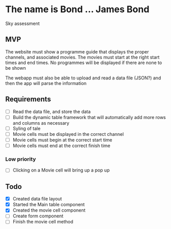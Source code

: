# The name is Bond ... James Bond

Sky assessment



## MVP

The website must show a programme guide that displays the proper channels, and associated movies. The movies must start at the right start times and end times. No programmes will be displayed if there are none to be shown

The webapp must also be able to upload and read a data file (JSON?) and then the app will parse the information


## Requirements
- [ ] Read the data file, and store the data
- [ ] Build the dynamic table framework that will automatically add more rows and columns as necessary
- [ ] Syling of tale
- [ ] Movie cells must be displayed in the correct channel
- [ ] Movie cells must begin at the correct start time
- [ ] Movie cells must end at the correct finish time

### Low priority
- [ ] Clicking on a Movie cell will bring up a pop up


## Todo 

- [x] Created data file layout
- [x] Started the Main table component
- [x] Created the movie cell component
- [ ] Create form component
- [ ] Finish the movie cell method
